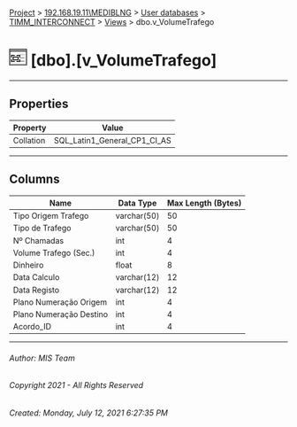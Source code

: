 #### 

[Project](../../../../index.md) > [192.168.19.11\\MEDIBLNG](../../../index.md) > [User databases](../../index.md) > [TIMM_INTERCONNECT](../index.md) > [Views](Views.md) > dbo.v_VolumeTrafego

# ![Views](../../../../Images/View32.png) [dbo].[v_VolumeTrafego]

---

## <a name="#properties"></a>Properties

| Property | Value |
|---|---|
| Collation | SQL_Latin1_General_CP1_CI_AS |


---

## <a name="#columns"></a>Columns

| Name | Data Type | Max Length (Bytes) |
|---|---|---|
| Tipo Origem Trafego | varchar(50) | 50 |
| Tipo de Trafego | varchar(50) | 50 |
| Nº Chamadas | int | 4 |
| Volume Trafego (Sec.) | int | 4 |
| Dinheiro | float | 8 |
| Data Calculo | varchar(12) | 12 |
| Data Registo | varchar(12) | 12 |
| Plano Numeração Origem | int | 4 |
| Plano Numeração Destino | int | 4 |
| Acordo_ID | int | 4 |


---

###### Author:  MIS Team

###### Copyright 2021 - All Rights Reserved

###### Created: Monday, July 12, 2021 6:27:35 PM

